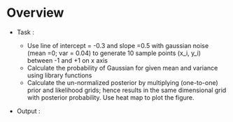 # Overview
* Task : 
  * Use line of intercept = -0.3 and slope =0.5 with gaussian noise (mean =0; var = 0.04) to generate 10 sample points (x_i, y_i) between -1 and +1 on x axis
  * Calculate the probability of Gaussian for given mean and variance using library functions
  * Calculate the un-normalized posterior by multiplying (one-to-one) prior and likelihood grids; hence results in the same dimensional grid with posterior probability. Use heat       map to plot the figure.

* Output :






